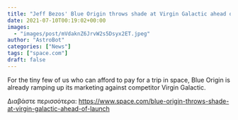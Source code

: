 ```yaml
---
title: "Jeff Bezos' Blue Origin throws shade at Virgin Galactic ahead of Richard Branson's launch"
date: 2021-07-10T00:19:02+00:00
images:
  - "images/post/mVdaknZ6JrvW2s5Dsyx2ET.jpeg"
author: "AstroBot"
categories: ["News"]
tags: ["space.com"]
draft: false
---
```


For the tiny few of us who can afford to pay for a trip in space, Blue Origin is already ramping up its marketing against competitor Virgin Galactic. 

Διαβάστε περισσότερα: https://www.space.com/blue-origin-throws-shade-at-virgin-galactic-ahead-of-launch
